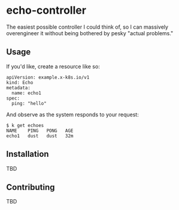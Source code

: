 # echo-controller

The easiest possible controller I could think of, so I can massively overengineer it without being bothered by pesky "actual problems."

## Usage

If you'd like, create a resource like so:

```
apiVersion: example.x-k8s.io/v1
kind: Echo
metadata:
  name: echo1
spec:
  ping: "hello"
```

And observe as the system responds to your request:

```
$ k get echoes
NAME    PING   PONG   AGE
echo1   dust   dust   32m
```

## Installation

TBD

## Contributing

TBD
